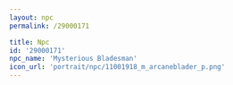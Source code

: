 ```yaml
---
layout: npc
permalink: /29000171

title: Npc
id: '29000171'
npc_name: 'Mysterious Bladesman'
icon_url: 'portrait/npc/11001918_m_arcaneblader_p.png'
---
```


